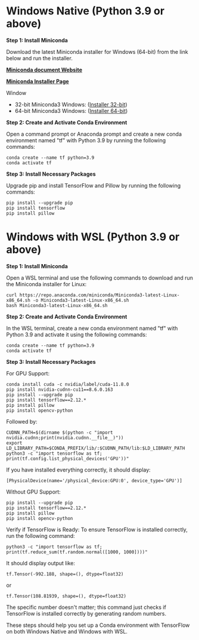# Windows Native (Python 3.9 or above)

**Step 1: Install Miniconda**

Download the latest Miniconda installer for Windows (64-bit) from the link below and run the installer.

**[Miniconda document Website](https://docs.conda.io)**

**[Miniconda Installer Page](https://docs.conda.io/en/latest/miniconda.html)**

Window
- 32-bit Miniconda3 Windows: ([Installer 32-bit](https://repo.anaconda.com/miniconda/Miniconda3-latest-Windows-x86.exe))
- 64-bit Miniconda3 Windows: ([Installer 64-bit](https://repo.anaconda.com/miniconda/Miniconda3-latest-Windows-x86_64.exe))

**Step 2: Create and Activate Conda Environment**

Open a command prompt or Anaconda prompt and create a new conda environment named "tf" with Python 3.9 by running the following commands:

```
conda create --name tf python=3.9
conda activate tf
```

**Step 3: Install Necessary Packages**

Upgrade pip and install TensorFlow and Pillow by running the following commands:

```
pip install --upgrade pip
pip install tensorflow
pip install pillow
```

# Windows with WSL (Python 3.9 or above)

**Step 1: Install Miniconda**

Open a WSL terminal and use the following commands to download and run the Miniconda installer for Linux:

```
curl https://repo.anaconda.com/miniconda/Miniconda3-latest-Linux-x86_64.sh -o Miniconda3-latest-Linux-x86_64.sh
bash Miniconda3-latest-Linux-x86_64.sh
```

**Step 2: Create and Activate Conda Environment**

In the WSL terminal, create a new conda environment named "tf" with Python 3.9 and activate it using the following commands:

```
conda create --name tf python=3.9
conda activate tf
```

**Step 3: Install Necessary Packages**

For GPU Support:

```
conda install cuda -c nvidia/label/cuda-11.8.0
pip install nvidia-cudnn-cu11==8.6.0.163
pip install --upgrade pip
pip install tensorflow==2.12.*
pip install pillow
pip install opencv-python
```

Followed by:

```
CUDNN_PATH=$(dirname $(python -c "import nvidia.cudnn;print(nvidia.cudnn.__file__)"))
export LD_LIBRARY_PATH=$CONDA_PREFIX/lib/:$CUDNN_PATH/lib:$LD_LIBRARY_PATH
python3 -c "import tensorflow as tf; print(tf.config.list_physical_devices('GPU'))"
```

If you have installed everything correctly, it should display:

```
[PhysicalDevice(name='/physical_device:GPU:0', device_type='GPU')]
```

Without GPU Support:

```
pip install --upgrade pip
pip install tensorflow==2.12.*
pip install pillow
pip install opencv-python
```

Verify if TensorFlow is Ready:
To ensure TensorFlow is installed correctly, run the following command:

```
python3 -c "import tensorflow as tf; print(tf.reduce_sum(tf.random.normal([1000, 1000])))"
```

It should display output like:

```
tf.Tensor(-992.188, shape=(), dtype=float32)
```

or

```
tf.Tensor(108.81939, shape=(), dtype=float32)
```

The specific number doesn't matter; this command just checks if TensorFlow is installed correctly by generating random numbers.

These steps should help you set up a Conda environment with TensorFlow on both Windows Native and Windows with WSL.